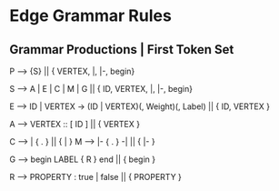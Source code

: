 # Edge Grammar Rules

## Grammar Productions | First Token Set

<!-- Program -->
P --> {S}                                             ||    { VERTEX, |, |-, begin}

<!-- Statement -->
S --> A | E | C | M | G                               ||    { ID, VERTEX, |, |-, begin}

<!-- Edge -->
E --> ID | VERTEX -> (ID | VERTEX)(, Weight)(, Label) ||    { ID, VERTEX }

<!-- Variable assignment -->
A --> VERTEX :: [ ID ]                                ||    { VERTEX }

<!-- Comments -->
C --> \| { . }                                        ||    { | }
M --> \|- { . } -\|                                   ||    { |- }

<!-- Section -->
G --> begin LABEL { R } end                           ||    { begin }   
<!-- Rule -->
R --> PROPERTY : true | false                         ||    { PROPERTY }
